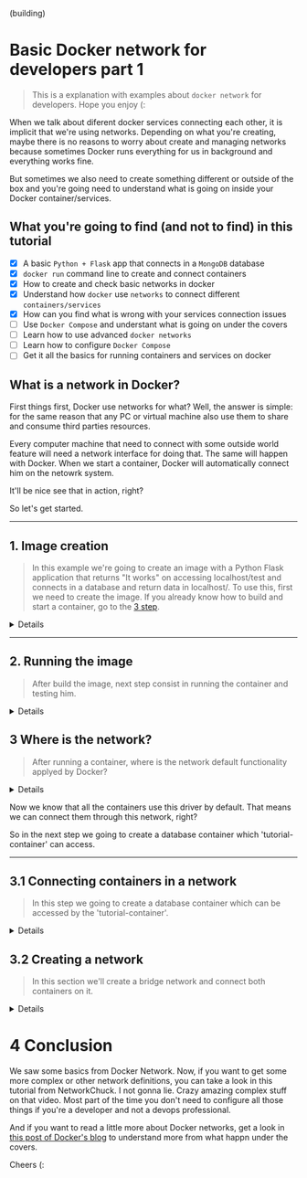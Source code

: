 (building)

# Basic Docker network for developers part 1

>This is a explanation with examples about `docker network` for developers. Hope you enjoy (:

When we talk about diferent docker services connecting each other, it is implicit that we're using networks. Depending on what you're creating, maybe there is no reasons to worry about create and managing networks because sometimes Docker runs everything for us in background and everything works fine. 

But sometimes we also need to create something different or outside of the box and you're going need to understand what is going on inside your Docker container/services.

## What you're going to find (and not to find) in this tutorial

- [x] A basic `Python + Flask` app that connects in a `MongoDB` database
- [x] `docker run` command line to create and connect containers
- [x] How to create and check basic networks in docker
- [x] Understand how `docker` use `networks` to connect different `containers/services`
- [x] How can you find what is wrong with your services connection issues
- [ ] Use `Docker Compose` and understant what is going on under the covers
- [ ] Learn how to use advanced `docker networks`
- [ ] Learn how to configure `Docker Compose`
- [ ] Get it all the basics for running containers and services on docker 

## What is a network in Docker?

First things first, Docker use networks for what? Well, the answer is simple: for the same reason that any PC or virtual machine also use them to share and consume third parties resources. 

Every computer machine that need to connect with some outside world feature will need a network interface for doing that. The same will happen with Docker. When we start a container, Docker will automatically connect him on the netowrk system. 

It'll be nice see that in action, right? 

So let's get started.

---

## 1. Image creation
>In this example we're going to create an image with a Python Flask application that returns "It works" on accessing localhost/test and connects in a database and return data in localhost/. To use this, first we need to create the image. If you already know how to build and start a container, go to the [3 step](#3-where-is-the-network).

<details>

In the /tutorial folder, type the command below:

`docker build . -t tutorial-image`

This going to create an image using the Dockerfile in that folder. This file includes just two important elements:

1. the installation of all dependencies inside the requirements.txt file that includes `Flask` and `flask-mongoengine` packages
2. the exposure of the 5000 port that is default when using Flask

After run the command, we can check if the image was created by typing `docker images`:

![image](/assets/img/0.png)

</details>

---
## 2. Running the image
> After build the image, next step consist in running the container and testing him.
<details>

To running the image, we can type the command below:

`docker run --name tutorial-container -p 80:5000 -d tutorial-image`

After running the command above, we can check this out by typing the `docker ps` and searching for the "tutorial-container" in the list.

<div>

![image](/assets/img/0.1.png)
</div>

If the status is up and running, this means that we're able to access the `flask` application on the following address: `http://localhost/test` and see the API result telling that "It works!".

<div align="center">

![image](/assets/img/1.png)

</div>

Here is what the command are actually doing:

1. --name able us to set a name to the container, as can be verified in the `docker ps` result. If we skip this, Docker will set a name randomly for us.
2. -p flag is very important to make the application works. If we jump over this, nothing will work by accessing localhost/test. -p means that we're connecting the 80 port of the host to the 5000 port of the container. Remember the `expose 5000` in the Dockerfile and that the Flask uses this port by default? Whitout this flag we're not able to reach the application running inside the container.
3. -d flag is just to run the container in background mode, so we can keep using the terminal to run some other commands.
4. Last but not least, the "tutorial-image" is just the image that we wanna run.

</details>


## 3 Where is the network?
> After running a container, where is the network default functionality applyed by Docker?

<details>

By default, Docker have three default network modes: bridge, host and none. We can see this by typing `docker network ls`:

![image](/assets/img/2.png)

Those are some of the [default Docker network drivers](https://docs.docker.com/network/). Bridge, the first one, as his name suggests, is used by containers that need to communicate. This is the default network driver of any container when we don't specify a driver. Also, this is the most commom drive that we're going to use for simple services aplications and architectures.

Host is a driver that allows the container bind to the host network. If we used this driver, that means the container would beacome just like any other machine inside the network host.

Finally, the none driver means that really there is none network enable on the running container.

><small>In the [Docker documentation there is also the overlay, ipvlan and macvlan](https://docs.docker.com/network/) drivers. But in this article we're going to use bridge only. If you want more examples of those other drivers, check out the [conclusion](#4-conclusion) topic after reading (:</small>

As we saw, bridge is the default driver of any non specified network container. So, our tutorial-container must be using this driver. We can see if this is true by accessing the network or the container inspector.

Typing `docker network inspect bridge` it will show us the bridge driver configuration. And in some point there is an object called "Containers" that contains all the containers using this driver.

<div align="center">

![image](/assets/img/3.png)

</div>

And the `docker container inspect tutorial-container` also will show us the inspector where in some point it'll be and object called "Networks" that list the networks used by the tutorial-container.

<div align="center">

![image](/assets/img/4.png)

</div>

</details>

Now we know that all the containers use this driver by default. That means we can connect them through this network, right? 

So in the next step we going to create a database container which 'tutorial-container' can access.

---

## 3.1 Connecting containers in a network
> In this step we going to create a database container which can be accessed by the 'tutorial-container'.

<details>
First things first, let's access the `localhost/` address and see what happens.

<div align="center">

![image](/assets/img/5.png)
<small>If you try it, you'll get an 500 error.</small>
</div>

This is happening because when we try to reach the localhost root address, the `Flask` application try to connect in a `Mongodb` database and retrieve all the data inside him. You can verify this by openning and reading the comments whithin the [app.py file in the tutorial folder](/tutorial/app.py).

> To solve this problem, let's try to create a Mongo container.

First things first, let's take a look on the [MongoDB Docker image documentation](https://hub.docker.com/_/mongo). To create a container using Mongo we can run the "mongo" official image and set the environment variables to match with the ones in the app.py file. If you don't know what are the environment variables, take a look on my previus post by [clicking here](https://feerposser.medium.com/docker-and-docker-compose-env-file-tutorial-daefb5605e0e).

`docker run -e MONGO_INITDB_ROOT_USERNAME=admin -e MONGO_INITDB_ROOT_PASSWORD=admin -d --name tutorial-mongo-container mongo`

If you don't have the mongo image on your local cache, Docker will download it on Docker Hub and run the container with name "tutorial-mongo-container" or any other name that you want.  You can check this out by typing `docker images` and `docker ps` to check the mongo image followed by the running container.

And as you can imagine, while the container has been created, Docker set him to the bridge network driver.

We can run the same command used before to get a list of containers using bridge driver: `docker network inspect bridge`. And in the containers list we can found the mongodb container.

<div align="center">

![](/assets/img/6.png)
<small>The same will happen if we run "docker container inspect tutorial-mongo-container". Bridge will be there in the network settings.</small>
</div>

Now, when we access the `localhost`, maybe a empty list of data will be sort in the screem, right?

The answer is: no. The same Internal Server Error will appear. 

This is happening because we need to connect both containers in a same network.

</details>

## 3.2 Creating a network
> In this section we'll create a bridge network and connect both containers on it. 

<details>

To do this, first let's stop the containers and after the network creation we can start them using the container network flag.

`docker stop tutorial-mongo-container tutorial-container`

To create a new Docker bridge network, just type the command below:

`docker network create tutorial-network`

Docker uses the bridge driver as default to create containers and also to create networks. Running `docker network ls` you be able to see the network in the list:

<div align="center">

![image](/assets/img/7.png)

</div>

Now, when we run the containers we must use the --network flag to specify the network that we just created. 

`docker run -e MONGO_INITDB_ROOT_USERNAME=admin -e MONGO_INITDB_ROOT_PASSWORD=admin -d --name tutorial-mongo-container --network tutorial-network mongo`

`docker run --name tutorial-container -p 80:5000 -d --network tutorial-network tutorial-image`

To certify that both containers are in the same network, we can inspect the tutrial-network by typing

`docker network inspect tutorial-network`

<div align="center">

![image](/assets/img/8.png)

</div>

And when we access the `localhost`, we expect to see a empty list of data. But this will not happn. The same Internal Server Error will appear. But Why?

The answer is simple. In the app.py file, on the mongodb configuration, the "host" attribute need to be set with the database ip address or domain. 

But when we're using Docker in this situation, we do not need to get the ip address and set manually. We can just use the container name as the domain because Docker implements an internal DNS (Domain Name Service) that can handdle everything for us. Cool isn't?

The tutorial-image generated with the app.py are using "mongo" as the domain name of the database. To be able to connect in our mongo container we can fix in two ways:

1. Stop the tutorial-container, delete his image, update the app.py file to use the name of our container, build the image again and run the container.
2. Just stop the mongo container and start it again using "mongo" as the container name.

As the second solution is more simples for this example, I'll choose this one. 

1. docker stop tutorial-mongo-container
2. docker run -e MONGO_INITDB_ROOT_USERNAME=admin -e MONGO_INITDB_ROOT_PASSWORD=admin -d --network tutorial-network --name mongo mongo

<div align="center">

![](/assets/img/9.png)

</div>

Now our application container is successfully reaching the database container and retrieve all his data (in this case there is no one, but you get the idea).

</details>

# 4 Conclusion

We saw some basics from Docker Network. Now, if you want to get some more complex or other network definitions, you can take a look in <a src="https://www.youtube.com/watch?v=bKFMS5C4CG0">this tutorial</a> from NetworkChuck. I not gonna lie. Crazy amazing complex stuff on that video. Most part of the time you don't need to configure all those things if you're a developer and not a devops professional. 

And if you want to read a little more about Docker networks, get a look in [this post of Docker's blog](https://www.docker.com/blog/understanding-docker-networking-drivers-use-cases/) to understand more from what happn under the covers.

Cheers (: